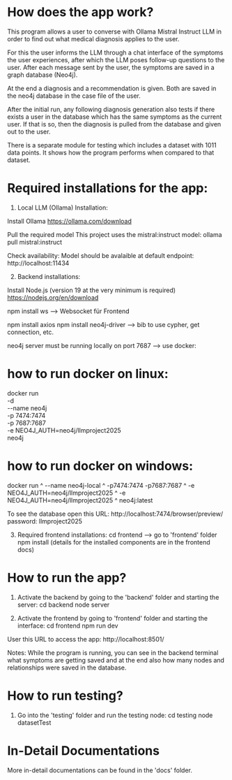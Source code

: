 # How does the app work? 
This program allows a user to converse with Ollama Mistral Instruct LLM in order to find out what medical diagnosis applies to the user. 

For this the user informs the LLM through a chat interface of the symptoms the user experiences, after which the LLM poses follow-up questions to the user. After each message sent by the user, the symptoms are saved in a graph database (Neo4j). 

At the end a diagnosis and a recommendation is given. Both are saved in the neo4j database in the case file of the user. 

After the initial run, any following diagnosis generation also tests if there exists a user in the database which has the same symptoms as the current user. If that is so, then the diagnosis is pulled from the database and given out to the user. 

There is a separate module for testing which includes a dataset with 1011 data points. It shows how the program performs when compared to that dataset.


# Required installations for the app:
1. Local LLM (Ollama) Installation:

Install Ollama 
https://ollama.com/download 

Pull the required model
This project uses the mistral:instruct model: 
ollama pull mistral:instruct

Check availability: Model should be avalaible at default endpoint: http://localhost:11434 

2. Backend installations:

Install Node.js (version 19 at the very minimum is required)
https://nodejs.org/en/download

npm install ws 
--> Websocket für Frontend 

npm install axios
npm install neo4j-driver 
--> bib to use cypher, get connection, etc. 

neo4j server must be running locally on port 7687 
--> use docker:

# how to run docker on linux: 
docker run \
  -d \
  --name neo4j \
  -p 7474:7474 \
  -p 7687:7687 \
  -e NEO4J_AUTH=neo4j/llmproject2025 \
  neo4j

# how to run docker on windows:
  docker run ^
  --name neo4j-local ^
  -p7474:7474 -p7687:7687 ^
  -e NEO4J_AUTH=neo4j/llmproject2025 ^
  -e NEO4J_AUTH=neo4j/llmproject2025 ^
  neo4j:latest

To see the database open this URL: 
http://localhost:7474/browser/preview/
password: llmproject2025

3. Required frontend installations:
cd frontend
--> go to 'frontend' folder
npm install
(details for the installed components are in the frontend docs)

# How to run the app?
1. Activate the backend by going to the 'backend' folder and starting the server:
cd backend
node server

2. Activate the frontend by going to 'frontend' folder and starting the interface:
cd frontend
npm run dev

User this URL to access the app:
http://localhost:8501/

Notes:
While the program is running, you can see in the backend terminal what symptoms are getting saved and at the end also how many nodes and relationships were saved in the database.


# How to run testing?
1. Go into the 'testing' folder and run the testing node:
cd testing
node datasetTest


# In-Detail Documentations
More in-detail documentations can be found in the 'docs' folder. 
